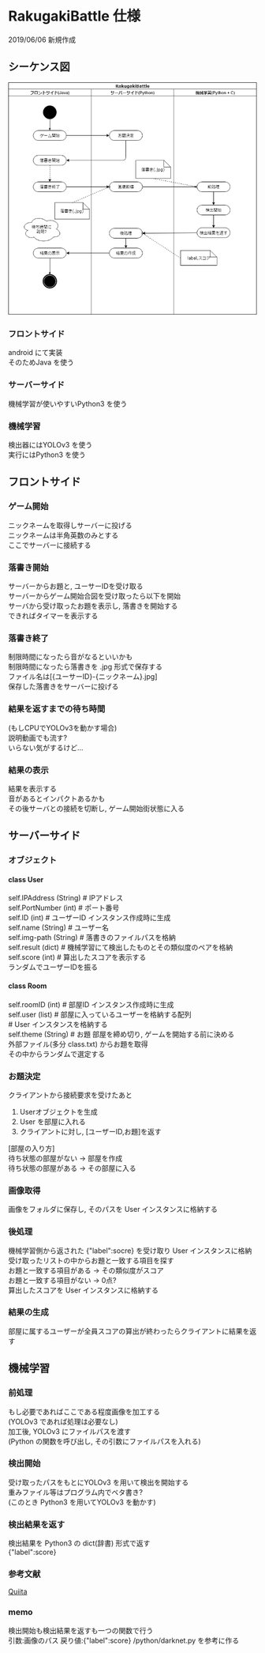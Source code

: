 # RakugakiBattle 仕様
2019/06/06 新規作成

## シーケンス図
![シーケンス図](sequence.png)

### フロントサイド
android にて実装  
そのためJava を使う

### サーバーサイド
機械学習が使いやすいPython3 を使う

### 機械学習
検出器にはYOLOv3 を使う  
実行にはPython3 を使う


## フロントサイド

### ゲーム開始
ニックネームを取得しサーバーに投げる  
ニックネームは半角英数のみとする  
ここでサーバーに接続する

### 落書き開始
サーバーからお題と, ユーサーIDを受け取る  
サーバーからゲーム開始合図を受け取ったら以下を開始  
サーバから受け取ったお題を表示し, 落書きを開始する  
できればタイマーを表示する

### 落書き終了
制限時間になったら音がなるといいかも  
制限時間になったら落書きを .jpg 形式で保存する  
ファイル名は[{ユーサーID}-{ニックネーム}.jpg]  
保存した落書きをサーバーに投げる

### 結果を返すまでの待ち時間
(もしCPUでYOLOv3を動かす場合)  
説明動画でも流す?  
いらない気がするけど...

### 結果の表示
結果を表示する  
音があるとインパクトあるかも  
その後サーバとの接続を切断し, ゲーム開始街状態に入る  


## サーバーサイド

### オブジェクト
#### class User
self.IPAddress (String) # IPアドレス  
self.PortNumber (int) # ポート番号  
self.ID (int) # ユーザーID インスタンス作成時に生成  
self.name (String) # ユーザー名  
self.img-path (String) # 落書きのファイルパスを格納  
self.result (dict) # 機械学習にて検出したものとその類似度のペアを格納  
self.score (int) # 算出したスコアを表示する  
ランダムでユーザーIDを振る  

#### class Room
self.roomID (int) # 部屋ID インスタンス作成時に生成  
self.user (list) # 部屋に入っているユーザーを格納する配列  
	         # User インスタンスを格納する  
self.theme (String) # お題 部屋を締め切り, ゲームを開始する前に決める  
外部ファイル(多分 class.txt) からお題を取得  
その中からランダムで選定する  

### お題決定
クライアントから接続要求を受けたあと  
1. Userオブジェクトを生成  
2. User を部屋に入れる  
3. クライアントに対し, [ユーザーID,お題]を返す  

[部屋の入り方]  
待ち状態の部屋がない -> 部屋を作成  
待ち状態の部屋がある -> その部屋に入る  

### 画像取得
画像をフォルダに保存し, そのパスを User インスタンスに格納する  

### 後処理
機械学習側から返された {"label":socre} を受け取り User インスタンスに格納  
受け取ったリストの中からお題と一致する項目を探す  
お題と一致する項目がある -> その類似度がスコア  
お題と一致する項目がない -> 0点?  
算出したスコアを User インスタンスに格納する  

### 結果の生成
部屋に属するユーザーが全員スコアの算出が終わったらクライアントに結果を返す  

## 機械学習

### 前処理
もし必要であればここである程度画像を加工する  
(YOLOv3 であれば処理は必要なし)  
加工後, YOLOv3 にファイルパスを渡す  
(Python の関数を呼び出し, その引数にファイルパスを入れる)  

### 検出開始
受け取ったパスをもとにYOLOv3 を用いて検出を開始する  
重みファイル等はプログラム内でベタ書き?  
(このとき Python3 を用いてYOLOv3 を動かす)  

### 検出結果を返す
検出結果を Python3 の dict(辞書) 形式で返す  
{"label":score}

### 参考文献
[Quiita](https://qiita.com/massie_g/items/a2bcfac4fed66b1b0717)

### memo
検出開始も検出結果を返すも一つの関数で行う  
引数:画像のパス
戻り値:{"label":score}
/python/darknet.py を参考に作る 

